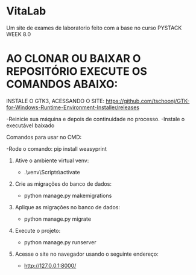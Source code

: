 # VitaLab
Um site de exames de laboratorio feito com a base no curso PYSTACK WEEK 8.0

# AO CLONAR OU BAIXAR O REPOSITÓRIO EXECUTE OS COMANDOS ABAIXO:


INSTALE O GTK3, ACESSANDO O SITE:
 https://github.com/tschoonj/GTK-for-Windows-Runtime-Environment-Installer/releases

-Reinicie sua máquina e depois de continuidade no processo.
-Instale o executável baixado

Comandos para usar no CMD:

-Rode o comando:
pip install weasyprint

 1. Ative o ambiente virtual venv:
    - .\venv\Scripts\activate


2. Crie as migrações do banco de dados:
    - python manage.py makemigrations


3. Aplique as migrações no banco de dados:
    - python manage.py migrate


4. Execute o projeto:
    - python manage.py runserver
  

5. Acesse o site no navegador usando o seguinte endereço:
   - http://127.0.0.1:8000/
